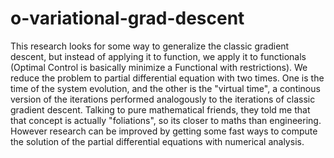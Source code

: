 # o-variational-grad-descent
This research looks for some way to generalize the classic gradient descent, but instead of applying it to function, we apply it to functionals (Optimal Control is basically minimize a Functional with restrictions).
We reduce the problem to partial differential equation with two times. One is the time of the system evolution, and the other is the "virtual time", a continous version of the iterations performed analogously to the iterations of classic gradient descent.
Talking to pure mathematical friends, they told me that that concept is actually "foliations", so its closer to maths than engineering.
However research can be improved by getting some fast ways to compute the solution of the partial differential equations with numerical analysis.
